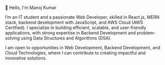 👋 Hello, I'm Manoj Kumar
 
I’m an IT student and a passionate Web Developer, skilled in React.js, MERN stack, backend development with JavaScript, and AWS Cloud (AWS Certified). I specialize in building efficient, scalable, and user-friendly applications, with strong expertise in Backend Development and problem-solving using Data Structures and Algorithms (DSA).

I am open to opportunities in Web Development, Backend Development, and Cloud Technologies, where I can contribute to creating impactful and innovative solutions.
